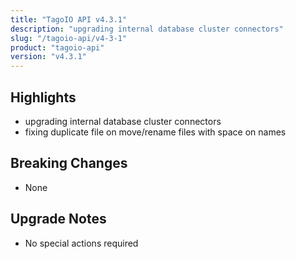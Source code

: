 ```yaml
---
title: "TagoIO API v4.3.1"
description: "upgrading internal database cluster connectors"
slug: "/tagoio-api/v4-3-1"
product: "tagoio-api"
version: "v4.3.1"
---
```


## Highlights

- upgrading internal database cluster connectors
- fixing duplicate file on move/rename files with space on names

## Breaking Changes

- None

## Upgrade Notes

- No special actions required
